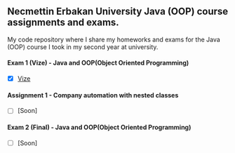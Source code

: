 ## Necmettin Erbakan University Java (OOP) course assignments and exams.

My code repository where I share my homeworks and exams for the Java (OOP) course I took in my second year at university.


#### Exam 1 (Vize) - Java and OOP(Object Oriented Programming)

* [x] [Vize](/Vize)


#### Assignment 1 - Company automation with nested classes
* [ ] [Soon]


#### Exam 2 (Final) - Java and OOP(Object Oriented Programming)

* [ ] [Soon]

